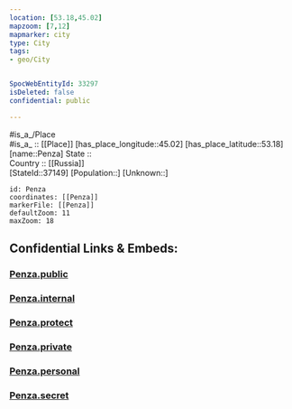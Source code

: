 ```yaml
---
location: [53.18,45.02] 
mapzoom: [7,12] 
mapmarker: city 
type: City
tags:
- geo/City


SpocWebEntityId: 33297
isDeleted: false
confidential: public

---
```

#is_a_/Place  
#is_a_ :: [[Place]] 
[has_place_longitude::45.02] 
[has_place_latitude::53.18] 
[name::Penza] 
State ::  
Country :: [[Russia]]  
[StateId::37149] 
[Population::] 
[Unknown::] 


```leaflet
id: Penza
coordinates: [[Penza]] 
markerFile: [[Penza]] 
defaultZoom: 11 
maxZoom: 18
```


## Confidential Links & Embeds: 

### [Penza.public](/_public/\Earth\Continent\Europe\Europe~East\Russia\Russia~Volga\Penza_Oblast\CityPenza.public.md) 

### [Penza.internal](/_internal/\Earth\Continent\Europe\Europe~East\Russia\Russia~Volga\Penza_Oblast\CityPenza.internal.md) 

### [Penza.protect](/_protect/\Earth\Continent\Europe\Europe~East\Russia\Russia~Volga\Penza_Oblast\CityPenza.protect.md) 

### [Penza.private](/_private/\Earth\Continent\Europe\Europe~East\Russia\Russia~Volga\Penza_Oblast\CityPenza.private.md) 

### [Penza.personal](/_personal/\Earth\Continent\Europe\Europe~East\Russia\Russia~Volga\Penza_Oblast\CityPenza.personal.md) 

### [Penza.secret](/_secret/\Earth\Continent\Europe\Europe~East\Russia\Russia~Volga\Penza_Oblast\CityPenza.secret.md)

